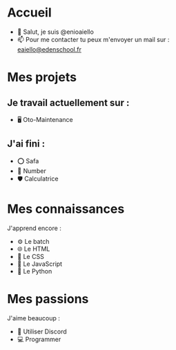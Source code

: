 # Accueil
- 👋 Salut, je suis @enioaiello
- 📫 Pour me contacter tu peux m'envoyer un mail sur : eaiello@edenschool.fr
# Mes projets
## Je travail actuellement sur :
- 🖥 Oto-Maintenance
## J'ai fini :
- ⭕️ Safa
- 🔢 Number
- 🛡 Calculatrice
# Mes connaissances
J'apprend encore :
- ⚙️ Le batch 
- 🌐 Le HTML
- 🎨 Le CSS
- 🤖 Le JavaScript
- 🐍 Le Python
# Mes passions
J'aime beaucoup :
- 💬 Utiliser Discord
- 💻 Programmer
